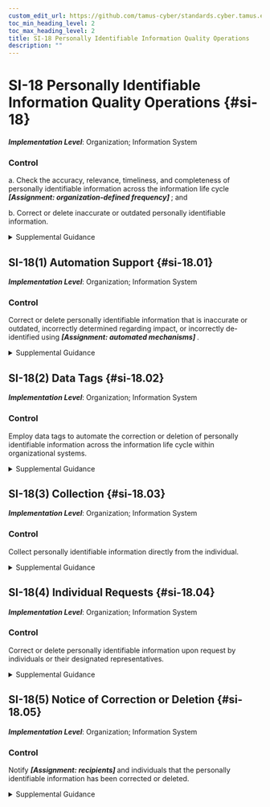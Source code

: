 ```yaml
---
custom_edit_url: https://github.com/tamus-cyber/standards.cyber.tamus.edu/tree/main/static/content/tamus.edu/TAMUS_profile.xml
toc_min_heading_level: 2
toc_max_heading_level: 2
title: SI-18 Personally Identifiable Information Quality Operations
description: ""
---
```


# SI-18 Personally Identifiable Information Quality Operations {#si-18}

_**Implementation Level**_: Organization; Information System

### Control

a. Check the accuracy, relevance, timeliness, and completeness of personally identifiable information across the information life cycle <strong> <em>[Assignment: organization-defined frequency]</em> </strong> ; and

b. Correct or delete inaccurate or outdated personally identifiable information.

<details>
  <summary>Supplemental Guidance</summary>

Personally identifiable information quality operations include the steps that organizations take to confirm the accuracy and relevance of personally identifiable information throughout the information life cycle. The information life cycle includes the creation, collection, use, processing, storage, maintenance, dissemination, disclosure, and disposal of personally identifiable information. Personally identifiable information quality operations include editing and validating addresses as they are collected or entered into systems using automated address verification look-up application programming interfaces. Checking personally identifiable information quality includes the tracking of updates or changes to data over time, which enables organizations to know how and what personally identifiable information was changed should erroneous information be identified. The measures taken to protect personally identifiable information quality are based on the nature and context of the personally identifiable information, how it is to be used, how it was obtained, and the potential de-identification methods employed. The measures taken to validate the accuracy of personally identifiable information used to make determinations about the rights, benefits, or privileges of individuals covered under federal programs may be more comprehensive than the measures used to validate personally identifiable information used for less sensitive purposes.

</details>

## SI-18(1) Automation Support {#si-18.01}

_**Implementation Level**_: Organization; Information System

### Control

Correct or delete personally identifiable information that is inaccurate or outdated, incorrectly determined regarding impact, or incorrectly de-identified using <strong> <em>[Assignment: automated mechanisms]</em> </strong>.

<details>
  <summary>Supplemental Guidance</summary>

The use of automated mechanisms to improve data quality may inadvertently create privacy risks. Automated tools may connect to external or otherwise unrelated systems, and the matching of records between these systems may create linkages with unintended consequences. Organizations assess and document these risks in their privacy impact assessments and make determinations that are in alignment with their privacy program plans.

</details>

## SI-18(2) Data Tags {#si-18.02}

_**Implementation Level**_: Organization; Information System

### Control

Employ data tags to automate the correction or deletion of personally identifiable information across the information life cycle within organizational systems.

<details>
  <summary>Supplemental Guidance</summary>

Data tagging personally identifiable information includes tags that note processing permissions, authority to process, de-identification, impact level, information life cycle stage, and retention or last updated dates. Employing data tags for personally identifiable information can support the use of automation tools to correct or delete relevant personally identifiable information.

</details>

## SI-18(3) Collection {#si-18.03}

_**Implementation Level**_: Organization; Information System

### Control

Collect personally identifiable information directly from the individual.

<details>
  <summary>Supplemental Guidance</summary>

Individuals or their designated representatives can be sources of correct personally identifiable information. Organizations consider contextual factors that may incentivize individuals to provide correct data versus false data. Additional steps may be necessary to validate collected information based on the nature and context of the personally identifiable information, how it is to be used, and how it was obtained. The measures taken to validate the accuracy of personally identifiable information used to make determinations about the rights, benefits, or privileges of individuals under federal programs may be more comprehensive than the measures taken to validate less sensitive personally identifiable information.

</details>

## SI-18(4) Individual Requests {#si-18.04}

_**Implementation Level**_: Organization; Information System

### Control

Correct or delete personally identifiable information upon request by individuals or their designated representatives.

<details>
  <summary>Supplemental Guidance</summary>

Inaccurate personally identifiable information maintained by organizations may cause problems for individuals, especially in those business functions where inaccurate information may result in inappropriate decisions or the denial of benefits and services to individuals. Even correct information, in certain circumstances, can cause problems for individuals that outweigh the benefits of an organization maintaining the information. Organizations use discretion when determining if personally identifiable information is to be corrected or deleted based on the scope of requests, the changes sought, the impact of the changes, and laws, regulations, and policies. Organizational personnel consult with the senior agency official for privacy and legal counsel regarding appropriate instances of correction or deletion.

</details>

## SI-18(5) Notice of Correction or Deletion {#si-18.05}

_**Implementation Level**_: Organization; Information System

### Control

Notify <strong> <em>[Assignment: recipients]</em> </strong> and individuals that the personally identifiable information has been corrected or deleted.

<details>
  <summary>Supplemental Guidance</summary>

When personally identifiable information is corrected or deleted, organizations take steps to ensure that all authorized recipients of such information, and the individual with whom the information is associated or their designated representatives, are informed of the corrected or deleted information.

</details>

